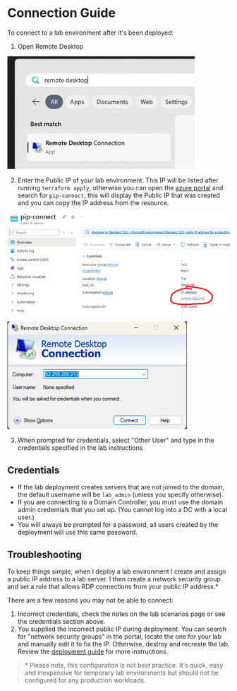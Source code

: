# Connection Guide
To connect to a lab environment after it's been deployed:

1. Open Remote Desktop

![RDP](img/rdp.png)

2. Enter the Public IP of your lab environment. This IP will be listed after running `terraform apply`, otherwise you can open the [azure portal](https://portal.azure.com) and search for `pip-connect`, this will display the Public IP that was created and you can copy the IP address from the resource.

![Public IP](img/pip-connect.png)

![RDP 2](img/rdp2.png)

3. When prompted for credentials, select "Other User" and type in the credentials specified in the lab instructions

## Credentials
- If the lab deployment creates servers that are not joined to the domain, the default username will be `lab_admin` (unless you specify otherwise).
- If you are connecting to a Domain Controller, you must use the domain admin credentials that you set up. (You cannot log into a DC with a local user.)
- You will always be prompted for a password, all users created by the deployment will use this same password.

## Troubleshooting
To keep things simple, when I deploy a lab environment I create and assign a public IP address to a lab server. I then create a network security group and set a rule that allows RDP connections from your public IP address.*

There are a few reasons you may not be able to connect:
1. Incorrect credentials, check the notes on the lab scenarios page or see the credentials section above.
1. You supplied the incorrect public IP during deployment. You can search for "network security groups" in the portal, locate the one for your lab and manually edit it to fix the IP. Otherwise, destroy and recreate the lab. Review the [deployment guide](deployment_guide.md) for more instructions.

> \* Please note, this configuration is not best practice. It's quick, easy and inexpensive for temporary lab environments but should not be configured for any production workloads.